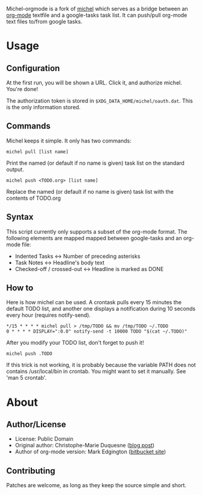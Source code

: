 Michel-orgmode is a fork of [michel](https://github.com/chmduquesne/michel)
which serves as a bridge between an [org-mode](http://orgmode.org/) textfile
and a google-tasks task list.  It can push/pull org-mode text files to/from
google tasks.

Usage
=====

Configuration
-------------

At the first run, you will be shown a URL. Click it, and authorize michel.
You're done!

The authorization token is stored in `$XDG_DATA_HOME/michel/oauth.dat`. This
is the only information stored.

Commands
--------

Michel keeps it simple. It only has two commands:

    michel pull [list name]
Print the named (or default if no name is given) task list on the standard
output.

    michel push <TODO.org> [list name]
Replace the named (or default if no name is given) task list with the contents
of TODO.org

Syntax
------

This script currently only supports a subset of the org-mode format.  The
following elements are mapped mapped between google-tasks and an org-mode file:

* Indented Tasks <-> Number of preceding asterisks
* Task Notes <-> Headline's body text
* Checked-off / crossed-out <-> Headline is marked as DONE

How to
------

Here is how michel can be used. A crontask pulls every 15 minutes the
default TODO list, and another one displays a notification during 10
seconds every hour (requires notify-send).

    */15 * * * * michel pull > /tmp/TODO && mv /tmp/TODO ~/.TODO
    0 * * * * DISPLAY=":0.0" notify-send -t 10000 TODO "$(cat ~/.TODO)"

After you modify your TODO list, don't forget to push it!

    michel push .TODO

If this trick is not working, it is probably because the variable PATH
does not contains /usr/local/bin in crontab. You might want to set it
manually. See 'man 5 crontab'.

About
=====

Author/License
--------------

- License: Public Domain
- Original author: Christophe-Marie Duquesne ([blog post](http://blog.chmd.fr/releasing-michel-a-flat-text-file-to-google-tasks-uploader.html))
- Author of org-mode version: Mark Edgington ([bitbucket site](https://bitbucket.org/edgimar/michel-orgmode))

Contributing
------------

Patches are welcome, as long as they keep the source simple and short.

